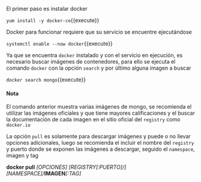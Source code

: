 El primer paso es instalar docker

`yum install -y docker-ce`{{execute}}

Docker para funcionar requiere que su servicio se encuentre ejecutándose 

`systemctl enable --now docker`{{execute}}

Ya que se encuentra `docker` instalado y con el servicio en ejecución, es necesario buscar imágenes de contenedores, para ello se ejecuta el comando `docker` con la opción `search` y por último alguna imagen a buscar

`docker search mongo`{{execute}}

#### Nota 
El comando anterior muestra varias imágenes de mongo, se recomienda el utilizar las imágenes oficiales y que tiene mayores calificaciones y el buscar la documentación de cada imagen en el sitio oficial del `registry` como `docker.io`

La opción `pull` es solamente para descargar imágenes y puede o no llevar opciones adicionales, luego se recomienda el incluir el nombre del `registry` y puerto donde se exponen las imágenes a descargar, seguido el `namespace`, imagen y tag

**docker pull** *[OPCIONES] [REGISTRY[:PUERTO]/][NAMESPACE]/*__IMAGEN__*[:TAG]*
